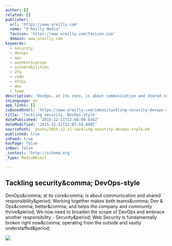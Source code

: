 ```yaml
---
author: []
related: []
publisher:
  url: 'https://www.oreilly.com'
  name: "O'Reilly Media"
  favicon: 'https://www.oreilly.com/favicon.ico'
  domain: www.oreilly.com
keywords:
  - security
  - devops
  - ops
  - authentication
  - vulnerabilities
  - 2fa
  - code
  - https
  - dev
  - team
description: 'DevOps, at its core, is about communication and shared responsibility. Working together makes both teams, Dev & Ops, better, and helps the company and community thrive. We now need to broaden the scope of DevOps and embrace another responsibility - Security. Web Security is fundamentally broken right now, operating from the outside and vastly understaffed.'
inLanguage: en
app_links: []
isBasedOnUrl: 'https://www.oreilly.com/ideas/tackling-security-devops-style'
title: 'Tackling security, DevOps-style'
datePublished: '2015-12-21T22:08:09.036Z'
dateModified: '2015-12-21T22:07:59.800Z'
sourcePath: _posts/2015-12-21-tackling-security-devops-style.md
published: true
inFeed: true
hasPage: false
inNav: false
_context: 'http://schema.org'
_type: MediaObject

---
```

<article style=""><h1>Tackling security&amp;comma; DevOps-style</h1><p>DevOps&amp;comma; at its core&amp;comma; is about communication and shared responsibility&amp;period; Working together makes both teams&amp;comma; Dev &amp; Ops&amp;comma; better&amp;comma; and helps the company and community thrive&amp;period; We now need to broaden the scope of DevOps and embrace another responsibility - Security&amp;period; Web Security is fundamentally broken right now&amp;comma; operating from the outside and vastly understaffed&amp;period;</p><img src="https://d17g9nj5ejnv3l.cloudfront.net/1400x933/key-96233_1400-3fab9f066fc16928ef7d75ba71cf5770.jpg" /></article>